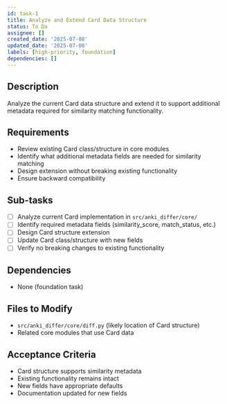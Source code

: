 ```yaml
---
id: task-1
title: Analyze and Extend Card Data Structure
status: To Do
assignee: []
created_date: '2025-07-08'
updated_date: '2025-07-08'
labels: [high-priority, foundation]
dependencies: []
---
```


## Description
Analyze the current Card data structure and extend it to support additional metadata required for similarity matching functionality.

## Requirements
- Review existing Card class/structure in core modules
- Identify what additional metadata fields are needed for similarity matching
- Design extension without breaking existing functionality
- Ensure backward compatibility

## Sub-tasks
- [ ] Analyze current Card implementation in `src/anki_differ/core/`
- [ ] Identify required metadata fields (similarity_score, match_status, etc.)
- [ ] Design Card structure extension
- [ ] Update Card class/structure with new fields
- [ ] Verify no breaking changes to existing functionality

## Dependencies
- None (foundation task)

## Files to Modify
- `src/anki_differ/core/diff.py` (likely location of Card structure)
- Related core modules that use Card data

## Acceptance Criteria
- Card structure supports similarity metadata
- Existing functionality remains intact
- New fields have appropriate defaults
- Documentation updated for new fields